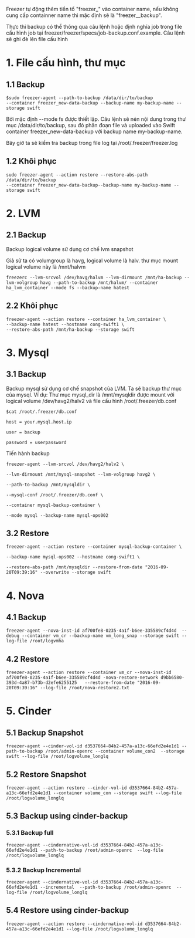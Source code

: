 Freezer tự động thêm tiền tố "freezer_" vào container name, nếu không cung cấp containner name thì mặc định sẽ là "freezer__backup".

Thực thi backup có thể thông qua câu lệnh hoặc định nghĩa job trong file cấu hình job tại freezer/freezer/specs/job-backup.conf.example. Câu lệnh sẽ ghi đè lên file cấu hình


# 1. File cấu hình, thư mục

## 1.1 Backup

```
$sudo freezer-agent --path-to-backup /data/dir/to/backup
--container freezer_new-data-backup --backup-name my-backup-name --storage swift
```

Bởi mặc định --mode fs được thiết lập. Câu lệnh sẽ nén nội dung trong thư mục /data/dir/to/backup, sau đó phân đoạn file và uploaded vào Swift container freezer_new-data-backup với backup name my-backup-name.

Bây giờ ta sẽ kiểm tra backup trong file log tại /root/.freezer/freezer.log


## 1.2 Khôi phục

```
sudo freezer-agent --action restore --restore-abs-path /data/dir/to/backup
--container freezer_new-data-backup--backup-name my-backup-name --storage swift
```

# 2. LVM

## 2.1 Backup
Backup logical volume sử dụng cơ chế lvm snapshot

Giả sử ta có volumgroup là havg, logical volume là halv. thư mục mount logical volume này là /mnt/halvm 

```
freezerc --lvm-srcvol /dev/havg/halvm --lvm-dirmount /mnt/ha-backup --lvm-volgroup havg --path-to-backup /mnt/halvm/ --container ha_lvm_container --mode fs --backup-name hatest
```
## 2.2 Khôi phục

```
freezer-agent --action restore --container ha_lvm_container \
--backup-name hatest --hostname cong-swift1 \
--restore-abs-path /mnt/ha-backup --storage swift
```

# 3. Mysql

## 3.1 Backup

Backup mysql sử dụng cơ chế snapshot của LVM. Ta sẽ backup thư mục của mysql.
Ví dụ: Thư mục mysql_dir là /mnt/mysqldir được mount với logical volume /dev/havg2/halv2 và file cấu hình /root/.freezer/db.conf

```
$cat /root/.freezer/db.conf

host = your.mysql.host.ip

user = backup

password = userpassword
```

Tiến hành backup

```
freezer-agent --lvm-srcvol /dev/havg2/halv2 \

--lvm-dirmount /mnt/mysql-snapshot --lvm-volgroup havg2 \

--path-to-backup /mnt/mysqldir \

--mysql-conf /root/.freezer/db.conf \

--container mysql-backup-container \

--mode mysql --backup-name mysql-ops002

```

## 3.2 Restore

```
freezer-agent --action restore --container mysql-backup-container \

--backup-name mysql-ops002 --hostname cong-swift1 \

--restore-abs-path /mnt/mysqldir --restore-from-date "2016-09-20T09:39:16" --overwrite --storage swift

```

# 4. Nova

## 4.1 Backup
```
freezer-agent --nova-inst-id af700fe8-0235-4a1f-b6ee-335589cf4d4d  --debug --container vm_cr --backup-name vm_long_snap --storage swift --log-file /root/logvmha
```

## 4.2 Restore
```
freezer-agent --action restore --container vm_cr --nova-inst-id af700fe8-0235-4a1f-b6ee-335589cf4d4d -nova-restore-network d9bb6580-393d-4a87-b73b-d2efe6255125   --restore-from-date "2016-09-20T09:39:16" --log-file /root/nova-restore2.txt
```

# 5. Cinder

## 5.1 Backup Snapshot

```
freezer-agent --cinder-vol-id d3537664-84b2-457a-a13c-66efd2e4e1d1 --path-to-backup /root/admin-openrc --container volume_con2  --storage swift --log-file /root/logvolume_longlq
```

## 5.2 Restore Snapshot
```
freezer-agent --action restore --cinder-vol-id d3537664-84b2-457a-a13c-66efd2e4e1d1 --container volume_con --storage swift --log-file /root/logvolume_longlq
```



## 5.3 Backup using cinder-backup
### 5.3.1 Backup full

```
freezer-agent --cindernative-vol-id d3537664-84b2-457a-a13c-66efd2e4e1d1 --path-to-backup /root/admin-openrc  --log-file /root/logvolume_longlq
```

### 5.3.2 Backup Incremental

```
freezer-agent --cindernative-vol-id d3537664-84b2-457a-a13c-66efd2e4e1d1 --incremental  --path-to-backup /root/admin-openrc  --log-file /root/logvolume_longlq
```

## 5.4 Restore using cinder-backup

```
freezer-agent --action restore --cindernative-vol-id d3537664-84b2-457a-a13c-66efd2e4e1d1 --log-file /root/logvolume_longlq
```
